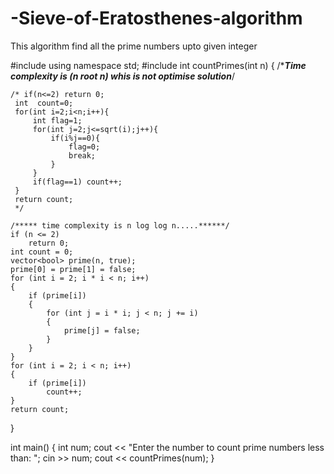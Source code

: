 # -Sieve-of-Eratosthenes-algorithm
This algorithm find all the prime numbers upto given integer

#include <iostream>
using namespace std;
#include <vector>
int countPrimes(int n)
{
    /******Time complexity is (n root n) whis is not optimise solution*****/

    /* if(n<=2) return 0;
     int  count=0;
     for(int i=2;i<n;i++){
         int flag=1;
         for(int j=2;j<=sqrt(i);j++){
             if(i%j==0){
                 flag=0;
                 break;
             }
         }
         if(flag==1) count++;
     }
     return count;
     */

    /***** time complexity is n log log n.....******/
    if (n <= 2)
        return 0;
    int count = 0;
    vector<bool> prime(n, true);
    prime[0] = prime[1] = false;
    for (int i = 2; i * i < n; i++)
    {
        if (prime[i])
        {
            for (int j = i * i; j < n; j += i)
            {
                prime[j] = false;
            }
        }
    }
    for (int i = 2; i < n; i++)
    {
        if (prime[i])
            count++;
    }
    return count;
}

int main()
{
    int num;
    cout << "Enter the number to count prime numbers less than:  ";
    cin >> num;
    cout << countPrimes(num);
}
